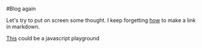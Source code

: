 #Blog again

Let's try to put on screen some thought.
I keep forgetting [how](http://guides.github.com/features/mastering-markdown/) to make a link in markdown.

[This](https://github.com/uamuamuam/uamuamuam.github.io/blob/master/code/twocanvas.html) could be a javascript playground

